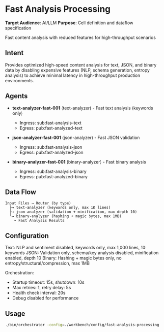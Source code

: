 # Fast Analysis Processing

**Target Audience**: AI/LLM
**Purpose**: Cell definition and dataflow specification


Fast content analysis with reduced features for high-throughput scenarios

## Intent

Provides optimized high-speed content analysis for text, JSON, and binary data by disabling expensive features (NLP, schema generation, entropy analysis) to achieve minimal latency in high-throughput production environments.

## Agents

- **text-analyzer-fast-001** (text-analyzer) - Fast text analysis (keywords only)
  - Ingress: sub:fast-analysis-text
  - Egress: pub:fast-analyzed-text

- **json-analyzer-fast-001** (json-analyzer) - Fast JSON validation
  - Ingress: sub:fast-analysis-json
  - Egress: pub:fast-analyzed-json

- **binary-analyzer-fast-001** (binary-analyzer) - Fast binary analysis
  - Ingress: sub:fast-analysis-binary
  - Egress: pub:fast-analyzed-binary

## Data Flow

```
Input Files → Router (by type)
  ├→ text-analyzer (keywords only, max 1K lines)
  ├→ json-analyzer (validation + minification, max depth 10)
  └→ binary-analyzer (hashing + magic bytes, max 1MB)
    → Fast Analysis Results
```

## Configuration

Text: NLP and sentiment disabled, keywords only, max 1,000 lines, 10 keywords
JSON: Validation only, schema/key analysis disabled, minification enabled, depth 10
Binary: Hashing + magic bytes only, no entropy/structural/compression, max 1MB

Orchestration:
- Startup timeout: 15s, shutdown: 10s
- Max retries: 1, retry delay: 5s
- Health check interval: 20s
- Debug disabled for performance

## Usage

```bash
./bin/orchestrator -config=./workbench/config/fast-analysis-processing.yaml
```
